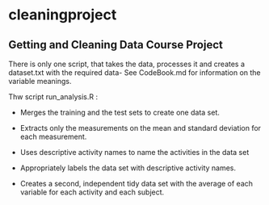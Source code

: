 cleaningproject
===============

## Getting and Cleaning Data Course Project


There is only one script, that takes the data, processes it and creates a dataset.txt with the required data-
See CodeBook.md for information on the variable meanings.

Thw script run_analysis.R :

- Merges the training and the test sets to create one data set.

- Extracts only the measurements on the mean and standard deviation for each measurement. 

- Uses descriptive activity names to name the activities in the data set

- Appropriately labels the data set with descriptive activity names. 

- Creates a second, independent tidy data set with the average of each variable for each activity and each subject. 
